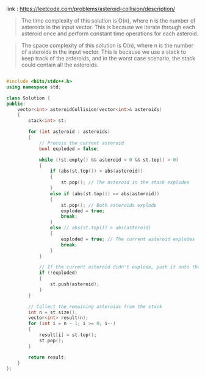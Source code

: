 link : https://leetcode.com/problems/asteroid-collision/description/  

>The time complexity of this solution is O(n), where n is the number of asteroids in the input vector. This is because we iterate through each asteroid once and perform constant time operations for each asteroid.

>The space complexity of this solution is O(n), where n is the number of asteroids in the input vector. This is because we use a stack to keep track of the asteroids, and in the worst case scenario, the stack could contain all the asteroids.

```cpp

#include <bits/stdc++.h>
using namespace std;

class Solution {
public:
    vector<int> asteroidCollision(vector<int>& asteroids) 
    {
        stack<int> st;

        for (int asteroid : asteroids) 
        {
            // Process the current asteroid
            bool exploded = false;

            while (!st.empty() && asteroid < 0 && st.top() > 0) 
            {
                if (abs(st.top()) < abs(asteroid)) 
                {
                    st.pop(); // The asteroid in the stack explodes
                } 
                else if (abs(st.top()) == abs(asteroid)) 
                {
                    st.pop(); // Both asteroids explode
                    exploded = true;
                    break;
                } 
                else // abs(st.top()) > abs(asteroid)
                {
                    exploded = true; // The current asteroid explodes
                    break;
                }
            }

            // If the current asteroid didn't explode, push it onto the stack
            if (!exploded) 
            {
                st.push(asteroid);
            }
        }

        // Collect the remaining asteroids from the stack
        int n = st.size();
        vector<int> result(n);
        for (int i = n - 1; i >= 0; i--) 
        {
            result[i] = st.top();
            st.pop();
        }

        return result;
    }
};

```
